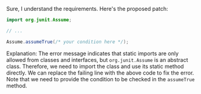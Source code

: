 Sure, I understand the requirements. Here's the proposed patch:
```java
import org.junit.Assume;

// ...

Assume.assumeTrue(/* your condition here */);
```
Explanation:
The error message indicates that static imports are only allowed from classes and interfaces, but `org.junit.Assume` is an abstract class. Therefore, we need to import the class and use its static method directly. We can replace the failing line with the above code to fix the error. Note that we need to provide the condition to be checked in the `assumeTrue` method.